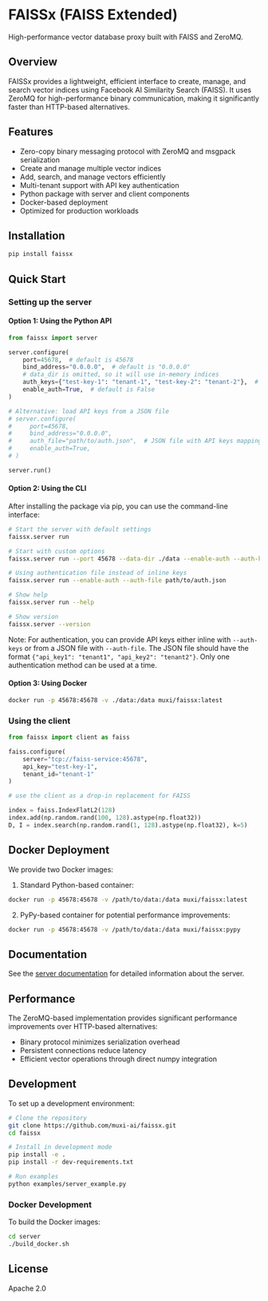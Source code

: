 # FAISSx (FAISS Extended)

High-performance vector database proxy built with FAISS and ZeroMQ.

## Overview

FAISSx provides a lightweight, efficient interface to create, manage, and search vector indices using Facebook AI Similarity Search (FAISS). It uses ZeroMQ for high-performance binary communication, making it significantly faster than HTTP-based alternatives.

## Features

- Zero-copy binary messaging protocol with ZeroMQ and msgpack serialization
- Create and manage multiple vector indices
- Add, search, and manage vectors efficiently
- Multi-tenant support with API key authentication
- Python package with server and client components
- Docker-based deployment
- Optimized for production workloads

## Installation

```bash
pip install faissx
```

## Quick Start

### Setting up the server

#### Option 1: Using the Python API

```python
from faissx import server

server.configure(
    port=45678,  # default is 45678
    bind_address="0.0.0.0",  # default is "0.0.0.0"
    # data_dir is omitted, so it will use in-memory indices
    auth_keys={"test-key-1": "tenant-1", "test-key-2": "tenant-2"},  # default is empty dict
    enable_auth=True,  # default is False
)

# Alternative: load API keys from a JSON file
# server.configure(
#     port=45678,
#     bind_address="0.0.0.0",
#     auth_file="path/to/auth.json",  # JSON file with API keys mapping
#     enable_auth=True,
# )

server.run()
```

#### Option 2: Using the CLI

After installing the package via pip, you can use the command-line interface:

```bash
# Start the server with default settings
faissx.server run

# Start with custom options
faissx.server run --port 45678 --data-dir ./data --enable-auth --auth-keys "key1:tenant1,key2:tenant2"

# Using authentication file instead of inline keys
faissx.server run --enable-auth --auth-file path/to/auth.json

# Show help
faissx.server run --help

# Show version
faissx.server --version
```

Note: For authentication, you can provide API keys either inline with `--auth-keys` or from a JSON file with `--auth-file`. The JSON file should have the format `{"api_key1": "tenant1", "api_key2": "tenant2"}`. Only one authentication method can be used at a time.

#### Option 3: Using Docker

```bash
docker run -p 45678:45678 -v ./data:/data muxi/faissx:latest
```

### Using the client

```python
from faissx import client as faiss

faiss.configure(
    server="tcp://faiss-service:45678",
    api_key="test-key-1",
    tenant_id="tenant-1"
)

# use the client as a drop-in replacement for FAISS

index = faiss.IndexFlatL2(128)
index.add(np.random.rand(100, 128).astype(np.float32))
D, I = index.search(np.random.rand(1, 128).astype(np.float32), k=5)
```

## Docker Deployment

We provide two Docker images:

1. Standard Python-based container:

```bash
docker run -p 45678:45678 -v /path/to/data:/data muxi/faissx:latest
```

2. PyPy-based container for potential performance improvements:

```bash
docker run -p 45678:45678 -v /path/to/data:/data muxi/faissx:pypy
```

## Documentation

See the [server documentation](server/README.md) for detailed information about the server.

## Performance

The ZeroMQ-based implementation provides significant performance improvements over HTTP-based alternatives:

- Binary protocol minimizes serialization overhead
- Persistent connections reduce latency
- Efficient vector operations through direct numpy integration

## Development

To set up a development environment:

```bash
# Clone the repository
git clone https://github.com/muxi-ai/faissx.git
cd faissx

# Install in development mode
pip install -e .
pip install -r dev-requirements.txt

# Run examples
python examples/server_example.py
```

### Docker Development

To build the Docker images:

```bash
cd server
./build_docker.sh
```

## License

Apache 2.0
